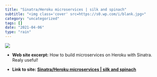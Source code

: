 ```yaml
---
title: "Sinatra/Heroku microservices | silk and spinach"
subtitle: "<img class='cover' src=https://s0.wp.com/i/blank.jpg>"
category: "uncategorized"
tags: []
date: "2021-04-06"
type: "rain"
---
```

<img class="cover" src=https://s0.wp.com/i/blank.jpg>



* **Web site excerpt:** How to build microservices on Heroku with Sinatra. Realy useful!

* **Link to site:** **[Sinatra/Heroku microservices | silk and spinach](https://silkandspinach.net/2014/08/31/sinatraheroku-microservices)**